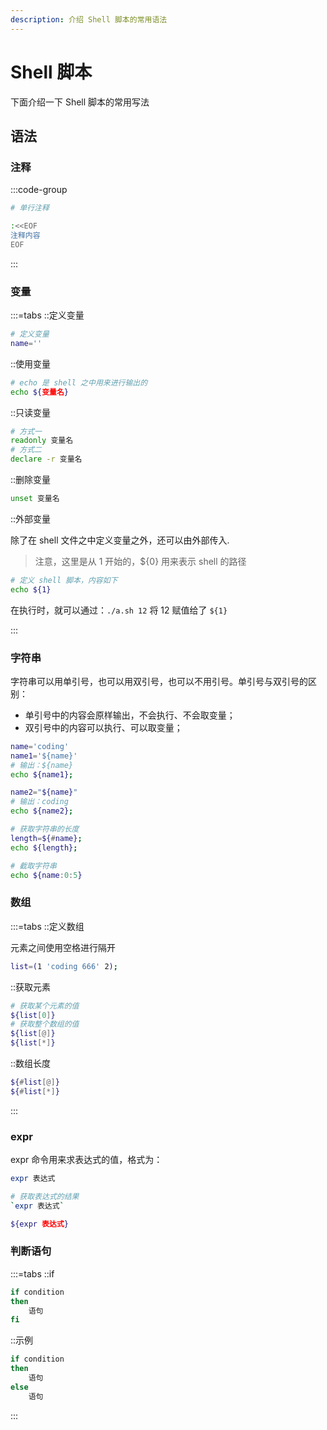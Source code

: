 ```yaml
---
description: 介绍 Shell 脚本的常用语法
---
```


# Shell 脚本

下面介绍一下 Shell 脚本的常用写法

## 语法

### 注释

:::code-group

```sh [单行注释]
# 单行注释
```

```sh [多行注释]
:<<EOF
注释内容
EOF
```

:::

### 变量

:::=tabs
::定义变量

```sh
# 定义变量
name=''
```

::使用变量

```sh
# echo 是 shell 之中用来进行输出的
echo ${变量名}
```

::只读变量

```sh
# 方式一
readonly 变量名
# 方式二
declare -r 变量名
```

::删除变量

```sh
unset 变量名
```

::外部变量

除了在 shell 文件之中定义变量之外，还可以由外部传入.

> 注意，这里是从 1 开始的，${0} 用来表示 shell 的路径

```sh
# 定义 shell 脚本，内容如下
echo ${1}
```

在执行时，就可以通过：`./a.sh 12`  将 12 赋值给了 `${1}`

:::

### 字符串

字符串可以用单引号，也可以用双引号，也可以不用引号。单引号与双引号的区别：

- 单引号中的内容会原样输出，不会执行、不会取变量；
- 双引号中的内容可以执行、可以取变量；

```sh
name='coding'
name1='${name}'
# 输出：${name}
echo ${name1};

name2="${name}"
# 输出：coding
echo ${name2};

# 获取字符串的长度
length=${#name};
echo ${length};

# 截取字符串
echo ${name:0:5}
```

### 数组

:::=tabs
::定义数组

元素之间使用空格进行隔开

```sh
list=(1 'coding 666' 2);
```

::获取元素

```sh
# 获取某个元素的值
${list[0]}
# 获取整个数组的值
${list[@]}
${list[*]}
```

::数组长度

```sh
${#list[@]}
${#list[*]}
```

:::

### expr

expr 命令用来求表达式的值，格式为：

```sh
expr 表达式

# 获取表达式的结果
`expr 表达式`

${expr 表达式}
```

### 判断语句

:::=tabs
::if

```sh
if condition
then
	语句
fi

```

::示例

```sh
if condition
then
	语句
else
	语句
```

:::



